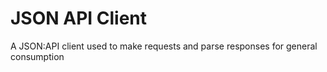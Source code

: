 
# JSON API Client
A JSON:API client used to make requests and parse responses for general consumption
